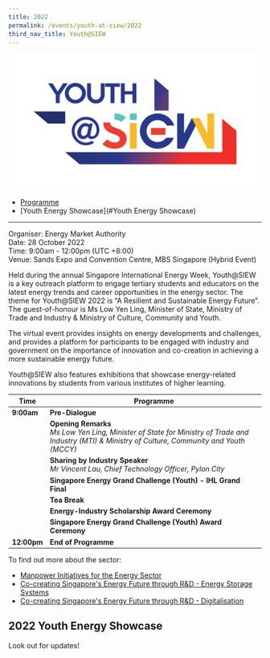 ```yaml
---
title: 2022
permalink: /events/youth-at-siew/2022
third_nav_title: Youth@SIEW
---
```

![Youth@SIEW](/images/events/youth-at-siew/YOUTH-LOGO(2018)_V11(FINAL).png)

* [Programme](#Programme)
* [Youth Energy Showcase](#Youth Energy Showcase)

---
<a id="Programme" href=""></a>
Organiser: Energy Market Authority  
Date: 28 October 2022 <br/>
Time: 9:00am - 12:00pm (UTC +8:00) <br/>
Venue: Sands Expo and Convention Centre, MBS Singapore (Hybrid Event)


Held during the annual Singapore International Energy Week, Youth@SIEW is a key outreach platform to engage tertiary students and educators on the latest energy trends and career opportunities in the energy sector. The theme for Youth@SIEW 2022 is “A Resilient and Sustainable Energy Future”. The guest-of-honour is Ms Low Yen Ling, Minister of State, Ministry of Trade and Industry & Ministry of Culture, Community and Youth.

The virtual event provides insights on energy developments and challenges, and provides a platform for participants to be engaged with industry and government on the importance of innovation and co-creation in achieving a more sustainable energy future.

Youth@SIEW also features exhibitions that showcase energy-related innovations by students from various institutes of higher learning.


|Time|Programme|
----------------------|---------------------|
**9:00am**|**Pre-Dialogue** <br/> 
| |**Opening Remarks** <br/> _Ms Low Yen Ling, Minister of State for Ministry of Trade and Industry (MTI) & Ministry of Culture, Community and Youth (MCCY)_
| |**Sharing by Industry Speaker** <br/> _Mr Vincent Lau, Chief Technology Officer, Pylon City_
| |**Singapore Energy Grand Challenge (Youth) - IHL Grand Final** <br/> 
| |**Tea Break** <br/>
| |**Energy-Industry Scholarship Award Ceremony** <br/>
| |**Singapore Energy Grand Challenge (Youth) Award Ceremony** <br/>
**12:00pm**|**End of Programme** <br/>

To find out more about the sector:
- <a href="https://www.youtube.com/watch?v=aloZcj3YvVU" target="_blank">Manpower Initiatives for the Energy Sector</a> 
- <a href="https://www.youtube.com/watch?v=55lMxSNTtvs" target="_blank">Co-creating Singapore's Energy Future through R&D - Energy Storage Systems</a> 
- <a href="https://www.youtube.com/watch?v=8GeVbacC9X8" target="_blank">Co-creating Singapore's Energy Future through R&D - Digitalisation</a> 


<a id="Youth Energy Showcase" href=""></a>
## 2022 Youth Energy Showcase

Look out for updates!


